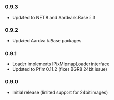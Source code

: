 ### 0.9.3
- Updated to NET 8 and Aardvark.Base 5.3

### 0.9.2
- Updated Aardvark.Base packages

### 0.9.1
- Loader implements IPixMipmapLoader interface
- Updated to Pfim 0.11.2 (fixes BGR8 24bit issue)

### 0.9.0
- Initial release (limited support for 24bit images)